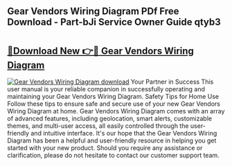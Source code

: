 ## Gear Vendors Wiring Diagram PDf Free Download - Part-bJi Service Owner Guide qtyb3

# <h2><a href="http://dfjzorv.blite.top/?on=Gear+Vendors+Wiring+Diagram">🔗Download New 👉🔴 Gear Vendors Wiring Diagram</a></h2>

[![Gear Vendors Wiring Diagram download](https://i.imgur.com/lujVjoI.png)](http://dfjzorv.blite.top/?on=Gear+Vendors+Wiring+Diagram)
Your Partner in Success This user manual is your reliable companion in successfully operating and maintaining your Gear Vendors Wiring Diagram. Safety Tips for Home Use Follow these tips to ensure safe and secure use of your new Gear Vendors Wiring Diagram at home. Gear Vendors Wiring Diagram comes with an array of advanced features, including geolocation, smart alerts, customizable themes, and multi-user access, all easily controlled through the user-friendly and intuitive interface. It's our hope that the Gear Vendors Wiring Diagram has been a helpful and user-friendly resource in helping you get started with your new product. Should you require any assistance or clarification, please do not hesitate to contact our customer support team.
